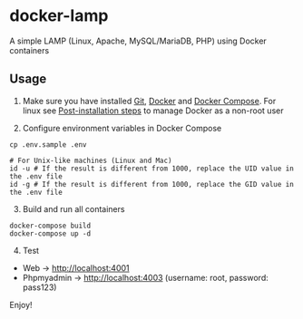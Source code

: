 docker-lamp
===========
A simple LAMP (Linux, Apache, MySQL/MariaDB, PHP) using Docker containers

Usage
-----
1) Make sure you have installed [Git](https://git-scm.com/downloads), [Docker](https://docs.docker.com/engine/install/) and [Docker Compose](https://docs.docker.com/compose/install/). For linux see [Post-installation steps](https://docs.docker.com/engine/install/linux-postinstall/) to manage Docker as a non-root user

2) Configure environment variables in Docker Compose
```shell
cp .env.sample .env
```
```shell
# For Unix-like machines (Linux and Mac)
id -u # If the result is different from 1000, replace the UID value in the .env file
id -g # If the result is different from 1000, replace the GID value in the .env file
```

3) Build and run all containers
```shell
docker-compose build
docker-compose up -d
```

4) Test
- Web -> [http://localhost:4001](http://localhost:4001)
- Phpmyadmin -> [http://localhost:4003](http://localhost:4003) (username: root, password: pass123)

Enjoy!
